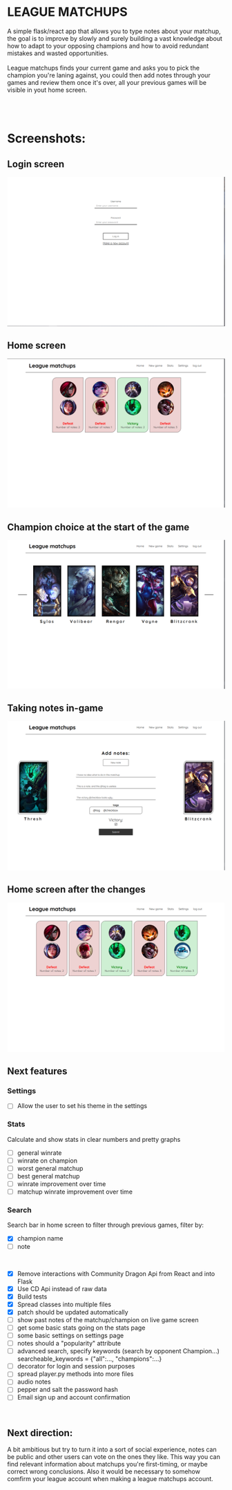 # LEAGUE MATCHUPS
A simple flask/react app that allows you to type notes about your matchup, the goal is to improve by slowly and surely building a vast knowledge about how to adapt to your opposing champions and how to avoid redundant mistakes and wasted opportunities. 
<br />
<br />
League matchups finds your current game and asks you to pick the champion you're laning against, you could then add notes through your games and review them once it's over, all your previous games will be visible in yout home screen.

<br />
<br />

# Screenshots:
## Login screen
![Screenshot of the home screen](https://raw.githubusercontent.com/AChillFeeder/league-matchups/main/screenshots/login_screen.png)
## Home screen
![Screenshot of the home screen](https://raw.githubusercontent.com/AChillFeeder/league-matchups/main/screenshots/home_screen.png)
## Champion choice at the start of the game
![Screenshot of the home screen](https://raw.githubusercontent.com/AChillFeeder/league-matchups/main/screenshots/champion_choice.png)
## Taking notes in-game
![Screenshot of the home screen](https://raw.githubusercontent.com/AChillFeeder/league-matchups/main/screenshots/notes_form.png)
## Home screen after the changes
![Screenshot of the home screen](https://raw.githubusercontent.com/AChillFeeder/league-matchups/main/screenshots/home_screen2.png)


## Next features 

### Settings
- [ ] Allow the user to set his theme in the settings

### Stats 
Calculate and show stats in clear numbers and pretty graphs
- [ ] general winrate
- [ ] winrate on champion
- [ ] worst general matchup
- [ ] best general matchup
- [ ] winrate improvement over time
- [ ] matchup winrate improvement over time

### Search 
Search bar in home screen to filter through previous games, filter by:
- [x] champion name
- [ ] note
<br />

- [x] Remove interactions with Community Dragon Api from React and into Flask
- [x] Use CD Api instead of raw data
- [x] Build tests
- [x] Spread classes into multiple files
- [x] patch should be updated automatically
- [ ] show past notes of the matchup/champion on live game screen
- [ ] get some basic stats going on the stats page
- [ ] some basic settings on settings page
- [ ] notes should a "popularity" attribute
- [ ] advanced search, specify keywords (search by opponent Champion...) searcheable_keywords = {"all":..., "champions":...}
- [ ] decorator for login and session purposes
- [ ] spread player.py methods into more files
- [ ] audio notes
- [ ] pepper and salt the password hash
- [ ] Email sign up and account confirmation
<br />

## Next direction:
A bit ambitious but try to turn it into a sort of social experience, notes can be public and other users can vote on the ones they like.
This way you can find relevant information about matchups you're first-timing, or maybe correct wrong conclusions.
Also it would be necessary to somehow comfirm your league account when making a league matchups account.
